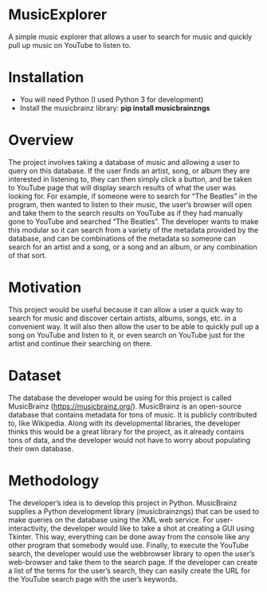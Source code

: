 # MusicExplorer
A simple music explorer that allows a user to search for music and quickly pull up music on YouTube to listen to.

# Installation
- You will need Python (I used Python 3 for development)
- Install the musicbrainz library: **pip install musicbrainzngs**

# Overview
The project involves taking a database of music and allowing a user to query on this database. If the user finds an artist, song, or album they are interested in listening to, they can then simply click a button, and be taken to YouTube page that will display search results of what the user was looking for. For example, if someone were to search for “The Beatles” in the program, then wanted to listen to their music, the user’s browser will open and take them to the search results on YouTube as if they had manually gone to YouTube and searched “The Beatles”. The developer wants to make this modular so it can search from a variety of the metadata provided by the database, and can be combinations of the metadata so someone can search for an artist and a song, or a song and an album, or any combination of that sort.

# Motivation
This project would be useful because it can allow a user a quick way to search for music and discover certain artists, albums, songs, etc. in a convenient way. It will also then allow the user to be able to quickly pull up a song on YouTube and listen to it, or even search on YouTube just for the artist and continue their searching on there.

# Dataset
The database the developer would be using for this project is called MusicBrainz (https://musicbrainz.org/). MusicBrainz is an open-source database that contains metadata for tons of music. It is publicly contributed to, like Wikipedia. Along with its developmental libraries, the developer thinks this would be a great library for the project, as it already contains tons of data, and the developer would not have to worry about populating their own database.

# Methodology
The developer’s idea is to develop this project in Python. MusicBrainz supplies a Python development library (musicbrainzngs) that can be used to make queries on the database using the XML web service. For user-interactivity, the developer would like to take a shot at creating a GUI using Tkinter. This way, everything can be done away from the console like any other program that somebody would use. Finally, to execute the YouTube search, the developer would use the webbrowser library to open the user’s web-browser and take them to the search page. If the developer can create a list of the terms for the user’s search, they can easily create the URL for the YouTube search page with the user’s keywords. 

